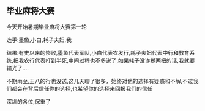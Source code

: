 ## 毕业麻将大赛 ##

今天开始暑期毕业麻将大赛第一轮

 

选手:墨鱼,小白,耗子夫妇,我

 

结果:有史以来的惨败,墨鱼代表军队,小白代表农发行,耗子夫妇代表中行和教育系统,把我农行代表打到半死,中间过程也不多说了,如果耗子没诈糊两把的话,我就要输光了....

 

 

不期雨至,王八的行也没送,这几天聊了很多，始终对他的选择有疑惑和不解,不过我们都会在背后信任你的选择,也希望你的选择来回报我们的信任

 

深圳的各位,保重了